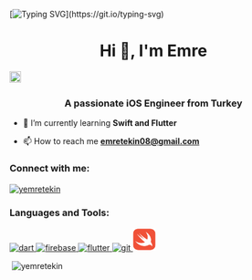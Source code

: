 [![Typing SVG](http://readme-typing-svg.herokuapp.com?color=18526C&lines=Hi%2C+I'm+Emre.;I'm+an+iOS+Engineer.;I+love+programming.)](https://git.io/typing-svg)
<h1 align="center">Hi 👋, I'm Emre</h1> <img src="https://raw.githubusercontent.com/yemretekin/yemretekin/master/wave.gif" width="20px" height="20px">

<h3 align="center">A passionate iOS Engineer from Turkey</h3>

- 🌱 I’m currently learning **Swift and Flutter**

- 📫 How to reach me **emretekin08@gmail.com**



<h3 align="left">Connect with me:</h3>
<p align="left">
<a href="https://linkedin.com/in/yemretekin" target="blank"><img align="center" src="https://raw.githubusercontent.com/rahuldkjain/github-profile-readme-generator/master/src/images/icons/Social/linked-in-alt.svg" alt="yemretekin" height="30" width="40" /></a>
</p>

<h3 align="left">Languages and Tools:</h3>
<p align="left"> <a href="https://dart.dev" target="_blank" rel="noreferrer"> <img src="https://www.vectorlogo.zone/logos/dartlang/dartlang-icon.svg" alt="dart" width="40" height="40"/> </a> <a href="https://firebase.google.com/" target="_blank" rel="noreferrer"> <img src="https://www.vectorlogo.zone/logos/firebase/firebase-icon.svg" alt="firebase" width="40" height="40"/> </a> <a href="https://flutter.dev" target="_blank" rel="noreferrer"> <img src="https://www.vectorlogo.zone/logos/flutterio/flutterio-icon.svg" alt="flutter" width="40" height="40"/> </a> <a href="https://git-scm.com/" target="_blank" rel="noreferrer"> <img src="https://www.vectorlogo.zone/logos/git-scm/git-scm-icon.svg" alt="git" width="40" height="40"/> </a> <a href="https://developer.apple.com/swift/" target="_blank" rel="noreferrer"> <img src="https://raw.githubusercontent.com/devicons/devicon/master/icons/swift/swift-original.svg" alt="swift" width="40" height="40"/> </a> </p>

<p>&nbsp;<img align="center" src="https://github-readme-stats.vercel.app/api?username=yemretekin&show_icons=true&theme=dark&hide_border=true&locale=en" alt="yemretekin" /></p>
